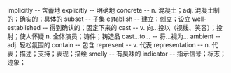 implicitly          -- 含蓄地
explicitly          -- 明确地
concrete            -- n. 混凝土；adj. 混凝土制的；确实的；具体的
subset              -- 子集
establish           -- 建立；创立；设立
well-established    -- 得到确认的；固定下来的
cast                -- v. 向...投以（视线、笑容）；投射；使人怀疑 n. 全体演员；铸件；铸造品
cast...to...        -- 将...视为...
ambient             -- adj. 轻松氛围的
contain             -- 包含
represent           -- v. 代表
representation      -- n. 代表；描述；支持；表现；描绘
smelly              -- 有臭味的
indicator           -- 指示信号；标志；迹象；